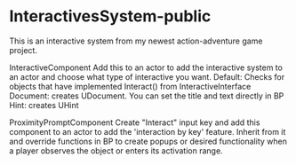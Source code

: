 # InteractivesSystem-public

This is an interactive system from my newest action-adventure game project.

InteractiveComponent
Add this to an actor to add the interactive system to an actor and choose what type of interactive you want.
Default: Checks for objects that have implemented Interact() from InteractiveInterface
Document: creates UDocument. You can set the title and text directly in BP
Hint: creates UHint

ProximityPromptComponent
Create "Interact" input key and add this component to an actor to add the 'interaction by key' feature. Inherit from it and override functions in BP to create popups or desired functionality when a player observes the object or enters its activation range.


